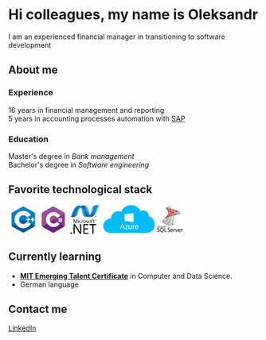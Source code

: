 # Hi colleagues, my name is Oleksandr

I am an experienced financial manager in transitioning to software development

## About me

### Experience

16 years in financial management and reporting  
5 years in accounting processes automation with [SAP](https://www.sap.com/index.html)

### Education

Master's degree in _Bank management_  
Bachelor's degree in _Software engineering_

## Favorite technological stack

<div style="display: flex; align-items: left">
<a href="https://en.cppreference.com/w/" title="C++" style="color: transparent"><img src="assets/cpp.png" alt="C++" height="60" /></a>
<a href="https://learn.microsoft.com/en-us/dotnet/csharp/tour-of-csharp/" title="C#" style="color: transparent"><img src="assets/c_sharp.png" alt="C#" height="60" /></a>
<a href="https://learn.microsoft.com/en-us/dotnet/" title=".NET" style="color: transparent"><img src="assets/net.png" alt=".NET" height="60" /></a>
<a href="https://azure.microsoft.com/en-us/" title="azure" style="color: transparent"><img src="assets/azure1.png" alt="azure" height="60" /></a>
<a href="https://www.microsoft.com/en-us/sql-server" title="sqlserver" style="color: transparent"><img src="assets/sqlserver_1.png" alt="sqlserver" height="60" /></a>
</div>

## Currently learning

* [**MIT Emerging Talent Certificate**][MITlink] in Computer and Data Science.
* German language

## Contact me  

[LinkedIn](https://www.linkedin.com/in/oleksandr-maksymikhin/)

[MITlink]: https://emergingtalent.mit.edu/
